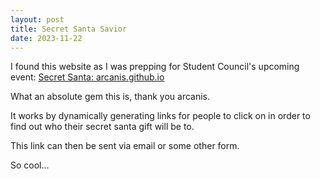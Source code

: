 ```yaml
---
layout: post
title: Secret Santa Savior
date: 2023-11-22
---
```

I found this website as I was prepping for Student Council's upcoming event: 
[Secret Santa: arcanis.github.io](https://github.com/arcanis/secretsanta)

What an absolute gem this is, thank you arcanis.

It works by dynamically generating links for people to click on in order to find out who their secret santa gift will be to. 

This link can then be sent via email or some other form.

So cool...

